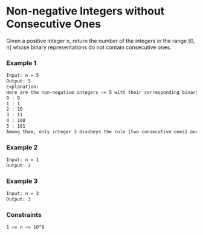 # Non-negative Integers without Consecutive Ones

Given a positive integer n, return the number of the integers in the range [0, n] whose binary representations do not contain consecutive ones.

### Example 1
```sh
Input: n = 5
Output: 5
Explanation:
Here are the non-negative integers <= 5 with their corresponding binary representations:
0 : 0
1 : 1
2 : 10
3 : 11
4 : 100
5 : 101
Among them, only integer 3 disobeys the rule (two consecutive ones) and the other 5 satisfy the rule. 
```

### Example 2
```sh
Input: n = 1
Output: 2
```

### Example 3
```sh
Input: n = 2
Output: 3
```

### Constraints
```sh
1 <= n <= 10^9
```
